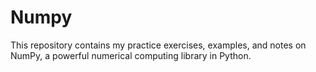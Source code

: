 # Numpy
This repository contains my practice exercises, examples, and notes on NumPy, a powerful numerical computing library in Python. 

